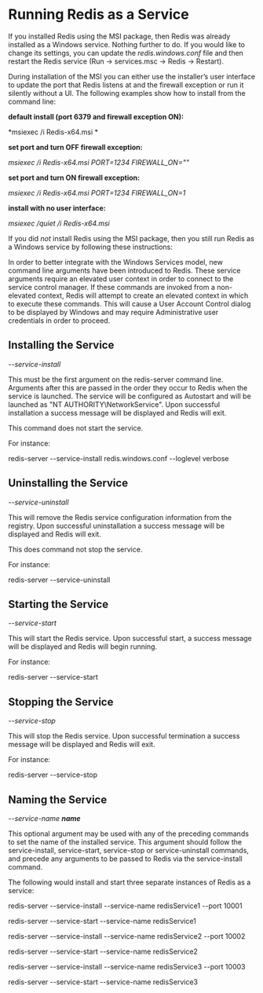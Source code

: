 ﻿Running Redis as a Service
==========================

If you installed Redis using the MSI package, then Redis was already installed as a Windows service. Nothing further to do. If you would like to change its settings, you can update the *redis.windows.conf* file and then restart the Redis service (Run -\> services.msc -\> Redis -\> Restart).

During installation of the MSI you can either use the installer’s user interface to update the port that Redis listens at and the firewall exception or run it silently without a UI. The following examples show how to install from the command line:

**default install (port 6379 and firewall exception ON):**

*msiexec /i Redis-x64.msi *

**set port and turn OFF firewall exception:**

*msiexec /i Redis-x64.msi PORT=1234 FIREWALL\_ON=""*

**set port and turn ON firewall exception:**

*msiexec /i Redis-x64.msi PORT=1234 FIREWALL\_ON=1*

**install with no user interface:**

*msiexec /quiet /i Redis-x64.msi*

If you did *not* install Redis using the MSI package, then you still run Redis as a Windows service by following these instructions:

In order to better integrate with the Windows Services model, new command line arguments have been introduced to Redis. These service arguments require an elevated user context in order to connect to the service control manager. If these commands are invoked from a non-elevated context, Redis will attempt to create an elevated context in which to execute these commands. This will cause a User Account Control dialog to be displayed by Windows and may require Administrative user credentials in order to proceed.

Installing the Service
----------------------

*--service-install*

This must be the first argument on the redis-server command line. Arguments after this are passed in the order they occur to Redis when the service is launched. The service will be configured as Autostart and will be launched as "NT AUTHORITY\\NetworkService". Upon successful installation a success message will be displayed and Redis will exit.

This command does not start the service.

For instance:

redis-server --service-install redis.windows.conf --loglevel verbose

Uninstalling the Service
------------------------

*--service-uninstall*

This will remove the Redis service configuration information from the registry. Upon successful uninstallation a success message will be displayed and Redis will exit.

This does command not stop the service.

For instance:

redis-server --service-uninstall

Starting the Service
--------------------

*--service-start*

This will start the Redis service. Upon successful start, a success message will be displayed and Redis will begin running.

For instance:

redis-server --service-start

Stopping the Service
--------------------

*--service-stop*

This will stop the Redis service. Upon successful termination a success message will be displayed and Redis will exit.

For instance:

redis-server --service-stop

Naming the Service
------------------

*--service-name **name***

This optional argument may be used with any of the preceding commands to set the name of the installed service. This argument should follow the service-install, service-start, service-stop or service-uninstall commands, and precede any arguments to be passed to Redis via the service-install command.

The following would install and start three separate instances of Redis as a service:

redis-server --service-install --service-name redisService1 --port 10001

redis-server --service-start --service-name redisService1

redis-server --service-install --service-name redisService2 --port 10002

redis-server --service-start --service-name redisService2

redis-server --service-install --service-name redisService3 --port 10003

redis-server --service-start --service-name redisService3

